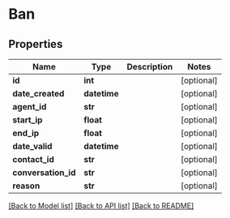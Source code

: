 # Ban

## Properties
Name | Type | Description | Notes
------------ | ------------- | ------------- | -------------
**id** | **int** |  | [optional] 
**date_created** | **datetime** |  | [optional] 
**agent_id** | **str** |  | [optional] 
**start_ip** | **float** |  | [optional] 
**end_ip** | **float** |  | [optional] 
**date_valid** | **datetime** |  | [optional] 
**contact_id** | **str** |  | [optional] 
**conversation_id** | **str** |  | [optional] 
**reason** | **str** |  | [optional] 

[[Back to Model list]](../README.md#documentation-for-models) [[Back to API list]](../README.md#documentation-for-api-endpoints) [[Back to README]](../README.md)


